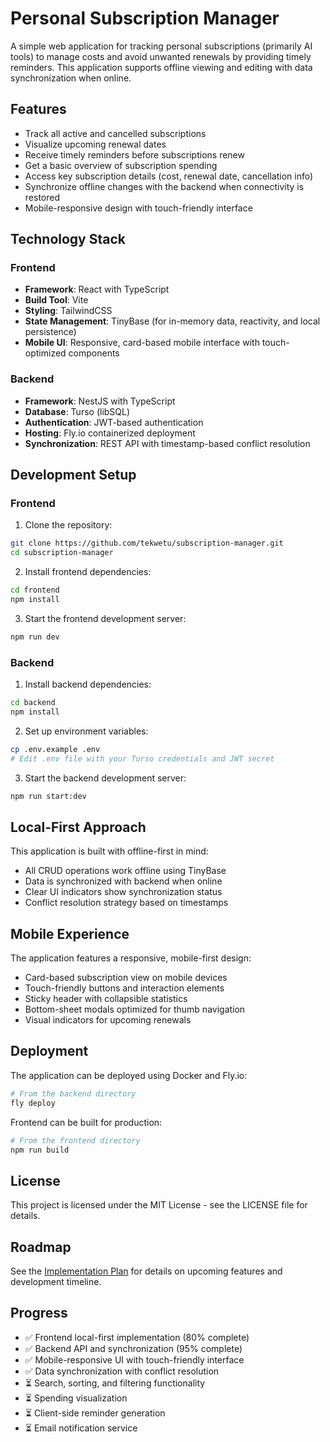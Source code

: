 # Personal Subscription Manager

A simple web application for tracking personal subscriptions (primarily AI tools) to manage costs and avoid unwanted renewals by providing timely reminders. This application supports offline viewing and editing with data synchronization when online.

## Features

- Track all active and cancelled subscriptions
- Visualize upcoming renewal dates
- Receive timely reminders before subscriptions renew
- Get a basic overview of subscription spending
- Access key subscription details (cost, renewal date, cancellation info)
- Synchronize offline changes with the backend when connectivity is restored
- Mobile-responsive design with touch-friendly interface

## Technology Stack

### Frontend
- **Framework**: React with TypeScript
- **Build Tool**: Vite
- **Styling**: TailwindCSS
- **State Management**: TinyBase (for in-memory data, reactivity, and local persistence)
- **Mobile UI**: Responsive, card-based mobile interface with touch-optimized components

### Backend
- **Framework**: NestJS with TypeScript
- **Database**: Turso (libSQL)
- **Authentication**: JWT-based authentication
- **Hosting**: Fly.io containerized deployment
- **Synchronization**: REST API with timestamp-based conflict resolution

## Development Setup

### Frontend

1. Clone the repository:
```bash
git clone https://github.com/tekwetu/subscription-manager.git
cd subscription-manager
```

2. Install frontend dependencies:
```bash
cd frontend
npm install
```

3. Start the frontend development server:
```bash
npm run dev
```

### Backend

1. Install backend dependencies:
```bash
cd backend
npm install
```

2. Set up environment variables:
```bash
cp .env.example .env
# Edit .env file with your Turso credentials and JWT secret
```

3. Start the backend development server:
```bash
npm run start:dev
```

## Local-First Approach

This application is built with offline-first in mind:
- All CRUD operations work offline using TinyBase
- Data is synchronized with backend when online
- Clear UI indicators show synchronization status
- Conflict resolution strategy based on timestamps

## Mobile Experience

The application features a responsive, mobile-first design:
- Card-based subscription view on mobile devices
- Touch-friendly buttons and interaction elements
- Sticky header with collapsible statistics
- Bottom-sheet modals optimized for thumb navigation
- Visual indicators for upcoming renewals

## Deployment

The application can be deployed using Docker and Fly.io:

```bash
# From the backend directory
fly deploy
```

Frontend can be built for production:

```bash
# From the frontend directory
npm run build
```

## License

This project is licensed under the MIT License - see the LICENSE file for details.

## Roadmap

See the [Implementation Plan](docs/implementation-plan.md) for details on upcoming features and development timeline.

## Progress

- ✅ Frontend local-first implementation (80% complete)
- ✅ Backend API and synchronization (95% complete)
- ✅ Mobile-responsive UI with touch-friendly interface
- ✅ Data synchronization with conflict resolution
- ⏳ Search, sorting, and filtering functionality
- ⏳ Spending visualization
- ⏳ Client-side reminder generation
- ⏳ Email notification service